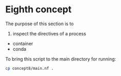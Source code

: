 # Eighth concept

The purpose of this section is to 
1. inspect the directives of a process
  - container
  - conda


To bring this script to the main directory for running:

```bash
cp concept8/main.nf .
```